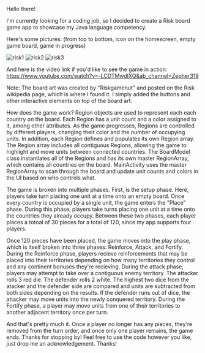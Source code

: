 Hello there!

I'm currently looking for a coding job, so I decided to create a Risk board game app to showcase my Java language competency.

Here's some pictures: (from top to bottom, icon on the homescreen, empty game board, game in progress)

![risk1](https://github.com/zepher19/Risk/assets/108103331/f8240d61-aced-42dc-b29b-e177ecf4a17c)
![risk2](https://github.com/zepher19/Risk/assets/108103331/afd3bf4c-a588-4c51-a6c9-295e0e34dc95)
![risk3](https://github.com/zepher19/Risk/assets/108103331/98798669-2924-4d39-815d-823e9c15798a)



And here is the video link if you'd like to see the game in action:
https://www.youtube.com/watch?v=-LCDTMwdIXQ&ab_channel=Zepher319


Note:
The board art was created by "Riskgamenut" and posted on the Risk wikipedia page, which is where I found it. I simply added the buttons and other interactive elements on top of the board art. 

How does the game work? 
Region objects are used to represent each each country on the board. Each Region has a unit count and a color assigned to it, among other attributes. As the game progresses, Regions are controlled by different players, changing their color and the number of occupying units. In addition, each Region defines and populates its own Region array. The Region array includes all contiguous Regions, allowing the game to highlight and move units between connected countries. The BoardModel class instantiates all of the Regions and has its own master RegionArray, which contains all countries on the board. MainActivity uses the master RegionArray to scan through the board and update unit counts and colors in the UI based on who controls what. 

The game is broken into multiple phases. First, is the setup phase. Here, players take turn placing one unit at a time onto an empty board. Once every country is occupied by a single unit, the game enters the "Place" phase. During this phase, players take turns placing one unit at a time onto the countries they already occupy. Between these two phases, each player places a totoal of 30 pieces for a total of 120, since my app supports four players. 

Once 120 pieces have been placed, the game moves into the play phase, which is itself broken into three phases: Reinforce, Attack, and Fortify. During the Reinforce phase, players recieve reinforcements that may be placed into their territories depending on how many territories they control and any continent bonuses they're recieving. During the attack phase, players may attempt to take over a contiguous enemy territory. The attacker rolls 3 red die. The defender rolls 2 white. The highest two dice from the atacker and the defender side are compared and units are subtracted from both sides depending on the results. If the defender runs out of dice, the attacker may move units into the newly conquered territory. During the Fortify phase, a player may move units from one of their territories to another adjacent territory once per turn. 

And that's pretty much it. Once a player no longer has any pieces, they're removed from the turn order, and once only one player remains, the game ends. Thanks for stopping by! Feel free to use the code however you like, just drop me an acknowledgement. Thanks!




